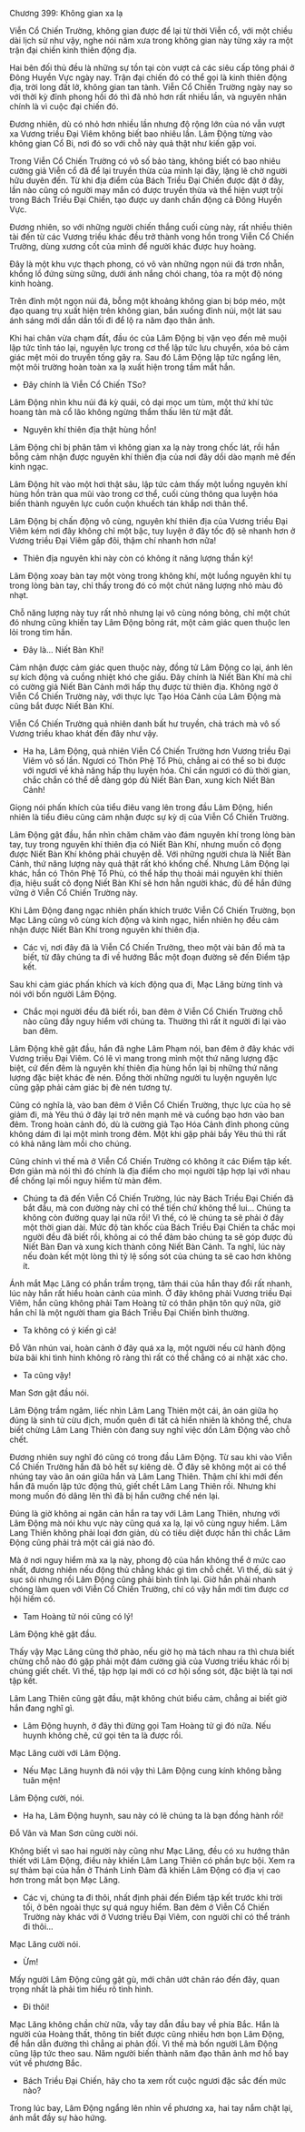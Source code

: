 




Chương 399: Không gian xa lạ


Viễn Cổ Chiến Trường, không gian được để lại từ thời Viễn cổ, với một chiều dài lịch sử như vậy, nghe nói năm xưa trong không gian này từng xảy ra một trận đại chiến kinh thiên động địa.

Hai bên đối thủ đều là những sự tồn tại còn vượt cả các siêu cấp tông phái ở Đông Huyền Vực ngày nay. Trận đại chiến đó có thể gọi là kinh thiên động địa, trời long đất lở, không gian tan tành. Viễn Cổ Chiến Trường ngày nay so với thời kỳ đỉnh phong hồi đó thì đã nhỏ hơn rất nhiều lần, và nguyên nhân chính là vì cuộc đại chiến đó.

Đương nhiên, dù có nhỏ hơn nhiều lần nhưng độ rộng lớn của nó vẫn vượt xa Vương triều Đại Viêm không biết bao nhiêu lần. Lâm Động từng vào không gian Cổ Bi, nơi đó so với chỗ này quả thật như kiến gặp voi.

Trong Viễn Cổ Chiến Trường có vô số bảo tàng, không biết có bao nhiêu cường giả Viễn cổ đã để lại truyền thừa của mình lại đây, lặng lẽ chờ người hữu duyên đến. Từ khi địa điểm của Bách Triều Đại Chiến được đặt ở đây, lần nào cũng có người may mắn có được truyền thừa và thể hiện vượt trội trong Bách Triều Đại Chiến, tạo được uy danh chấn động cả Đông Huyền Vực.

Đương nhiên, so với những người chiến thắng cuối cùng này, rất nhiều thiên tài đến từ các Vương triều khác đều trở thành vong hồn trong Viễn Cổ Chiến Trường, dùng xương cốt của mình để người khác được huy hoàng.

Đây là một khu vực thạch phong, có vô vàn những ngọn núi đá trơn nhẵn, khổng lồ đứng sừng sững, dưới ánh nắng chói chang, tỏa ra một độ nóng kinh hoàng.

Trên đỉnh một ngọn núi đá, bỗng một khoảng không gian bị bóp méo, một đạo quang trụ xuất hiện trên không gian, bắn xuống đỉnh núi, một lát sau ánh sáng mới dần dần tối đi để lộ ra năm đạo thân ảnh.

Khi hai chân vừa chạm đất, đầu óc của Lâm Động bị vặn vẹo đến mê muội lập tức tỉnh táo lại, nguyên lực trong cơ thể lập tức lưu chuyển, xóa bỏ cảm giác mệt mỏi do truyền tống gây ra. Sau đó Lâm Động lập tức ngẩng lên, một môi trường hoàn toàn xa lạ xuất hiện trong tầm mắt hắn.

- Đây chính là Viễn Cổ Chiến TSo?

Lâm Động nhìn khu núi đá kỳ quái, cỏ dại mọc um tùm, một thứ khí tức hoang tàn mà cổ lão không ngừng thẩm thấu lên từ mặt đất.

- Nguyên khí thiên địa thật hùng hồn!

Lâm Động chỉ bị phân tâm vì không gian xa lạ này trong chốc lát, rồi hắn bỗng cảm nhận được nguyên khí thiên địa của nơi đây dồi dào mạnh mẽ đến kinh ngạc.

Lâm Động hít vào một hơi thật sâu, lập tức cảm thấy một luồng nguyên khí hùng hồn tràn qua mũi vào trong cơ thể, cuối cùng thông qua luyện hóa biến thành nguyên lực cuồn cuộn khuếch tán khắp nơi thân thể.

Lâm Động bị chấn động vô cùng, nguyên khí thiên địa của Vương triều Đại Viêm kém nơi đây không chỉ một bậc, tuy luyện ở đây tốc độ sẽ nhanh hơn ở Vương triều Đại Viêm gấp đôi, thậm chí nhanh hơn nữa!

- Thiên địa nguyên khi này còn có không ít năng lượng thần kỳ!

Lâm Động xoay bàn tay một vòng trong không khí, một luồng nguyên khí tụ trong lòng bàn tay, chỉ thấy trong đó có một chút năng lượng nhỏ màu đỏ nhạt.

Chỗ năng lượng này tuy rất nhỏ nhưng lại vô cùng nóng bỏng, chỉ một chút đó nhưng cũng khiến tay Lâm Động bỏng rát, một cảm giác quen thuộc len lỏi trong tim hắn.

- Đây là… Niết Bàn Khí!

Cảm nhận được cảm giác quen thuộc này, đồng tử Lâm Động co lại, ánh lên sự kích động và cuồng nhiệt khó che giấu. Đây chính là Niết Bàn Khí mà chỉ có cường giả Niết Bàn Cảnh mới hấp thụ được từ thiên địa. Không ngờ ở Viễn Cổ Chiến Trường này, với thực lực Tạo Hóa Cảnh của Lâm Động mà cũng bắt được Niết Bàn Khí.

Viễn Cổ Chiến Trường quả nhiên danh bất hư truyền, chả trách mà vô số Vương triều khao khát đến đây như vậy.

- Ha ha, Lâm Động, quả nhiên Viễn Cổ Chiến Trường hơn Vương triều Đại Viêm vô số lần. Ngươi có Thôn Phệ Tổ Phù, chẳng ai có thể so bì được với ngươi về khả năng hấp thụ luyện hóa. Chỉ cần ngươi có đủ thời gian, chắc chắn có thể dễ dàng góp đủ Niết Bàn Đan, xung kích Niết Bàn Cảnh!

Giọng nói phấn khích của tiểu điêu vang lên trong đầu Lâm Động, hiển nhiên là tiểu điêu cũng cảm nhận được sự kỳ dị của Viễn Cổ Chiến Trường.

Lâm Động gật đầu, hắn nhìn chăm chăm vào đám nguyên khí trong lòng bàn tay, tuy trong nguyên khí thiên địa có Niết Bàn Khí, nhưng muốn cô đọng được Niết Bàn Khí không phải chuyện dễ. Với những người chưa là Niết Bàn Cảnh, thứ năng lượng này quả thật rất khó khống chế. Nhưng Lâm Động lại khác, hắn có Thôn Phệ Tổ Phù, có thể hấp thụ thoải mái nguyên khí thiên địa, hiệu suất cô đọng Niết Bàn Khí sẽ hơn hẳn người khác, đủ để hắn đứng vững ở Viễn Cổ Chiến Trường này.

Khi Lâm Động đang ngạc nhiên phấn khích trước Viễn Cổ Chiến Trường, bọn Mạc Lăng cũng vô cùng kích động và kinh ngạc, hiển nhiên họ đều cảm nhận được Niết Bàn Khí trong nguyên khí thiên địa.

- Các vị, nơi đây đã là Viễn Cổ Chiến Trường, theo một vài bản đồ mà ta biết, từ đây chúng ta đi về hướng Bắc một đoạn đường sẽ đến Điểm tập kết.

Sau khi cảm giác phấn khích và kích động qua đi, Mạc Lăng bừng tỉnh và nói với bốn người Lâm Động.

- Chắc mọi người đều đã biết rồi, ban đêm ở Viễn Cổ Chiến Trường chỗ nào cũng đầy nguy hiểm với chúng ta. Thường thì rất ít người đi lại vào ban đêm.

Lâm Động khẽ gật đầu, hắn đã nghe Lâm Phạm nói, ban đêm ở đây khác với Vương triều Đại Viêm. Có lẽ vì mang trong mình một thứ năng lượng đặc biệt, cứ đến đêm là nguyên khí thiên địa hùng hồn lại bị những thứ năng lượng đặc biệt khác đè nén. Đồng thời những người tu luyện nguyên lực cũng gặp phải cảm giác bị đè nén tương tự.

Cũng có nghĩa là, vào ban đêm ở Viễn Cổ Chiến Trường, thực lực của họ sẽ giảm đi, mà Yêu thú ở đây lại trở nên mạnh mẽ và cuồng bạo hơn vào ban đêm. Trong hoàn cảnh đó, dù là cường giả Tạo Hóa Cảnh đỉnh phong cũng không dám đi lại một mình trong đêm. Một khi gặp phải bầy Yêu thú thì rất có khả năng làm mồi cho chúng.

Cũng chính vì thế mà ở Viễn Cổ Chiến Trường có không ít các Điểm tập kết. Đơn giản mà nói thì đó chính là địa điểm cho mọi người tập hợp lại với nhau để chống lại mối nguy hiểm từ màn đêm.

- Chúng ta đã đến Viễn Cổ Chiến Trường, lúc này Bách Triều Đại Chiến đã bắt đầu, mà con đường này chỉ có thể tiến chứ không thể lui… Chúng ta không còn đường quay lại nữa rồi! Vì thế, có lẽ chúng ta sẽ phải ở đây một thời gian dài. Mức độ tàn khốc của Bách Triều Đại Chiến ta chắc mọi người đều đã biết rồi, không ai có thể đảm bảo chúng ta sẽ góp được đủ Niết Bàn Đan và xung kích thành công Niết Bàn Cảnh. Ta nghĩ, lúc này nếu đoàn kết một lòng thì tỷ lệ sống sót của chúng ta sẽ cao hơn không ít.

Ánh mắt Mạc Lăng có phần trầm trọng, tâm thái của hắn thay đổi rất nhanh, lúc này hắn rất hiểu hoàn cảnh của mình. Ở đây không phải Vương triều Đại Viêm, hắn cũng không phải Tam Hoàng tử có thân phận tôn quý nữa, giờ hắn chỉ là một người tham gia Bách Triều Đại Chiến bình thường.

- Ta không có ý kiến gì cả!

Đỗ Vân nhún vai, hoàn cảnh ở đây quá xa lạ, một người nếu cứ hành động bừa bãi khi tình hình không rõ ràng thì rất có thể chẳng có ai nhặt xác cho.

- Ta cũng vậy!

Man Sơn gật đầu nói.

Lâm Động trầm ngâm, liếc nhìn Lâm Lang Thiên một cái, ân oán giữa họ đúng là sinh tử cừu địch, muốn quên đi tất cả hiển nhiên là không thể, chưa biết chừng Lâm Lang Thiên còn đang suy nghĩ việc dồn Lâm Động vào chỗ chết.

Đương nhiên suy nghĩ đó cũng có trong đầu Lâm Động. Từ sau khi vào Viễn Cổ Chiến Trường hắn đã bỏ hết sự kiêng dè. Ở đây sẽ không một ai có thể nhúng tay vào ân oán giữa hắn và Lâm Lang Thiên. Thậm chí khi mới đến hắn đã muốn lập tức động thủ, giết chết Lâm Lang Thiên rồi. Nhưng khi mong muốn đó dâng lên thì đã bị hắn cưỡng chế nén lại.

Đúng là giờ không ai ngăn cản hắn ra tay với Lâm Lang Thiên, nhưng với Lâm Động mà nói khu vực này cũng quá xa lạ, lại vô cùng nguy hiểm. Lâm Lang Thiên không phải loại đơn giản, dù có tiêu diệt được hắn thì chắc Lâm Động cũng phải trả một cái giá nào đó.

Mà ở nơi nguy hiểm mà xa lạ này, phong độ của hắn không thể ở mức cao nhất, đương nhiên nếu động thủ chẳng khác gì tìm chỗ chết. Vì thế, dù sát ý sục sôi nhưng rồi Lâm Động cũng phải bình tĩnh lại. Giờ hắn phải nhanh chóng làm quen với Viễn Cổ Chiến Trường, chỉ có vậy hắn mới tìm được cơ hội hiếm có.

- Tam Hoàng tử nói cũng có lý!

Lâm Động khẽ gật đầu.

Thấy vậy Mạc Lăng cũng thở phào, nếu giờ họ mà tách nhau ra thì chưa biết chừng chỗ nào đó gặp phải một đám cường giả của Vương triều khác rồi bị chúng giết chết. Vì thế, tập hợp lại mới có cơ hội sống sót, đặc biệt là tại nơi tập kết.

Lâm Lang Thiên cũng gật đầu, mặt không chút biểu cảm, chẳng ai biết giờ hắn đang nghĩ gì.

- Lâm Động huynh, ở đây thì đừng gọi Tam Hoàng tử gì đó nữa. Nếu huynh không chê, cứ gọi tên ta là được rồi.

Mạc Lăng cười với Lâm Động.

- Nếu Mạc Lăng huynh đã nói vậy thì Lâm Động cung kính không bằng tuân mện!

Lâm Động cười, nói.

- Ha ha, Lâm Động huynh, sau này có lẽ chúng ta là bạn đồng hành rồi!

Đỗ Vân và Man Sơn cũng cười nói.

Không biết vì sao hai người này cũng như Mạc Lăng, đều có xu hướng thân thiết với Lâm Động, điều này khiến Lâm Lang Thiên có phần bực bội. Xem ra sự thảm bại của hắn ở Thánh Linh Đàm đã khiến Lâm Động có địa vị cao hơn trong mắt bọn Mạc Lăng.

- Các vị, chúng ta đi thôi, nhất định phải đến Điểm tập kết trước khi trời tối, ở bên ngoài thực sự quá nguy hiểm. Ban đêm ở Viễn Cổ Chiến Trường này khác với ở Vương triều Đại Viêm, con người chỉ có thể tránh đi thôi…

Mạc Lăng cười nói.

- Ừm!

Mấy người Lâm Động cũng gật gù, mới chân ướt chân ráo đến đây, quan trọng nhất là phải tìm hiểu rõ tình hình.

- Đi thôi!

Mạc Lăng không chần chừ nữa, vẫy tay dẫn đầu bay về phía Bắc. Hắn là người của Hoàng thất, thông tin biết được cũng nhiều hơn bọn Lâm Động, để hắn dẫn đường thì chẳng ai phản đối. Vì thế mà bốn người Lâm Động cũng lập tức theo sau. Năm người biến thành năm đạo thân ảnh mơ hồ bay vút về phương Bắc.

- Bách Triều Đại Chiến, hãy cho ta xem rốt cuộc ngươi đặc sắc đến mức nào?

Trong lúc bay, Lâm Động ngẩng lên nhìn về phương xa, hai tay nắm chặt lại, ánh mắt đầy sự hào hứng.




